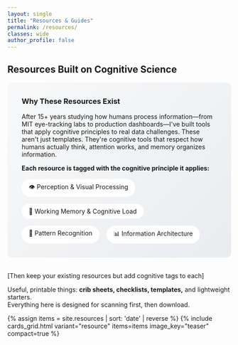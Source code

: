 ```yaml
---
layout: single
title: "Resources & Guides"
permalink: /resources/
classes: wide
author_profile: false
---
```


## Resources Built on Cognitive Science

<div style="background: linear-gradient(135deg, #f8f9fa 0%, #e9ecef 100%); 
            padding: 2rem; border-radius: 12px; margin-bottom: 2rem;">
  <h3 style="margin-top: 0;">Why These Resources Exist</h3>
  <p>After 15+ years studying how humans process information—from MIT eye-tracking 
  labs to production dashboards—I've built tools that apply cognitive principles to 
  real data challenges. These aren't just templates. They're cognitive tools that 
  respect how humans actually think, attention works, and memory organizes information.</p>
  
  <p><strong>Each resource is tagged with the cognitive principle it applies:</strong></p>
  <div style="display: flex; gap: 1rem; flex-wrap: wrap; margin-top: 1rem;">
    <span style="background: white; padding: 0.5rem 1rem; border-radius: 20px;">
      👁️ Perception & Visual Processing
    </span>
    <span style="background: white; padding: 0.5rem 1rem; border-radius: 20px;">
      🧠 Working Memory & Cognitive Load
    </span>
    <span style="background: white; padding: 0.5rem 1rem; border-radius: 20px;">
      🔄 Pattern Recognition
    </span>
    <span style="background: white; padding: 0.5rem 1rem; border-radius: 20px;">
      📊 Information Architecture
    </span>
  </div>
</div>

[Then keep your existing resources but add cognitive tags to each]

Useful, printable things: **crib sheets, checklists, templates,** and lightweight starters.  
Everything here is designed for scanning first, then download.

{% assign items = site.resources | sort: 'date' | reverse %}
{% include cards_grid.html variant="resource" items=items image_key="teaser" compact=true %}

